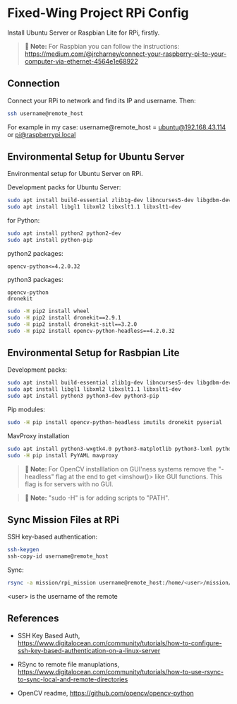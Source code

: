 # Fixed-Wing Project RPi Config

Install Ubuntu Server or Raspbian Lite for RPi, firstly.

>**📝 Note:**
For Raspbian you can follow the instructions:
https://medium.com/@jrcharney/connect-your-raspberry-pi-to-your-computer-via-ethernet-4564e1e68922

## Connection

Connect your RPi to network and find its IP and username. Then:

```bash
ssh username@remote_host
```

For example in my case: username@remote_host = ubuntu@192.168.43.114 or pi@raspberrypi.local

## Environmental Setup for Ubuntu Server
Environmental setup for Ubuntu Server on RPi. 

Development packs for Ubuntu Server:
```bash
sudo apt install build-essential zlib1g-dev libncurses5-dev libgdbm-dev libnss3-dev libssl-dev libreadline-dev libffi-dev wget 
sudo apt install libgl1 libxml2 libxslt1.1 libxslt1-dev
```

for Python:
```bash
sudo apt install python2 python2-dev
sudo apt install python-pip
```

python2 packages:
```pip2
opencv-python<=4.2.0.32
```

python3 packages:
```pip
opencv-python
dronekit
```

```bash
sudo -H pip2 install wheel
sudo -H pip2 install dronekit==2.9.1
sudo -H pip2 install dronekit-sitl==3.2.0
sudo -H pip2 install opencv-python-headless==4.2.0.32
```

## Environmental Setup for Rasbpian Lite

Development packs:
```bash
sudo apt install build-essential zlib1g-dev libncurses5-dev libgdbm-dev libnss3-dev libssl-dev libreadline-dev libffi-dev wget 
sudo apt install libgl1 libxml2 libxslt1.1 libxslt1-dev
sudo apt install python3 python3-dev python3-pip
```

Pip modules:
```bash
sudo -H pip install opencv-python-headless imutils dronekit pyserial
```

MavProxy installation
```bash
sudo apt install python3-wxgtk4.0 python3-matplotlib python3-lxml python3-pygame
sudo -H pip install PyYAML mavproxy
```


>**📝 Note:**
For OpenCV installlation on GUI'ness systems remove the "-headless" flag at the end to get <imshow()> like GUI functions.
This flag is for servers with no GUI.

>**📝 Note:**
"sudo -H" is for adding scripts to "PATH".

## Sync Mission Files at RPi

SSH key-based authentication:
```bash
ssh-keygen
ssh-copy-id username@remote_host
```

Sync:
```bash
rsync -a mission/rpi_mission username@remote_host:/home/<user>/mission/
```

\<user\> is the username of the remote

## References

*   SSH Key Based Auth, https://www.digitalocean.com/community/tutorials/how-to-configure-ssh-key-based-authentication-on-a-linux-server
 
*   RSync to remote file manuplations, https://www.digitalocean.com/community/tutorials/how-to-use-rsync-to-sync-local-and-remote-directories

* OpenCV readme, https://github.com/opencv/opencv-python
